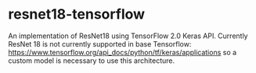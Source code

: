 # resnet18-tensorflow
An implementation of ResNet18 using TensorFlow 2.0 Keras API. Currently ResNet 18 is not currently supported in base Tensorflow: https://www.tensorflow.org/api_docs/python/tf/keras/applications so a custom model is necessary to use this architecture.
